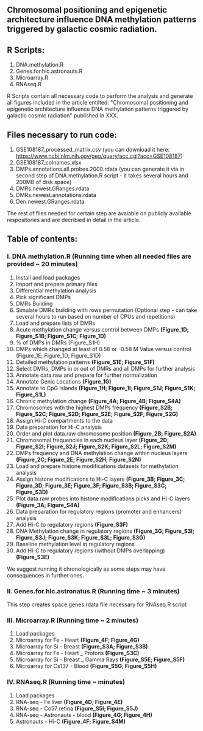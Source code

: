 ## Chromosomal positioning and epigenetic architecture influence DNA methylation patterns triggered by galactic cosmic radiation.

## R Scripts:
1. DNA.methylation.R
2. Genes.for.hic.astronauts.R
3. Microarray.R
4. RNAseq.R

R Scripts contain all necessary code to perform the analysis and generate all figures included in the article entilted: "Chromosomal positioning and epigenetic architecture influence DNA methylation patterns triggered by galactic cosmic radiation" published in XXX.

## Files necessary to run code:
1. GSE108187_processed_matrix.csv (you can download it here: https://www.ncbi.nlm.nih.gov/geo/query/acc.cgi?acc=GSE108187)
2. GSE108187_colnames.xlsx
3. DMPs.annotations.all.probes.2000.rdata (you can generate it via in second step of DNA.methylation.R script - it takes several hours and 200MB of disk space)
4. DMRs.newest.GRanges.rdata
5. DMRs.newest.annotations.rdata
6. Den.newest.GRanges.rdata

The rest of files needed for certain step are avaiable on publicly available respositories and are decribied in detail in the article. 

## Table of contents:

### I. DNA.methylation.R (Running time when all needed files are provided ~ 20 minutes)
1. Install and load packages
2. Import and prepare primary files
3. Differential methylation analysis
4. Pick significant DMPs
5. DMRs Building
6. Simulate DMRs building with rows permutation (Optional step - can take several hours to run based on number of CPUs and repetitions)
7. Load and prepare lists of DMRs
8. Acute methylation change versus control between DMPs **(Figure_1D; Figure_S1B; Figure_S1C; Figure_1D)**
9. % of DMPs in DMRs (Figure_S1H)
10. DMPs which changed at least of 0.58 or -0.58 M Value versus control (Figure_1E; Figure_1D; Figure_S1D)
11. Detailed methylation patterns **(Figure_S1E; Figure_S1F)**
12. Select DMRs, DMPs in or out of DMRs and all DMPs for further analysis
13. Annotate data.raw and prepare for further normalization
14. Annotate Genic Locations **(Figure_1G)**
15. Annotate to CpG Islands **(Figure_1H; Figure_1I; Figure_S1J; Figure_S1K; Figure_S1L)**
16. Chronic methylation change **(Figure_4A; Figure_4B; Figure_S4A)**
17. Chromosomes with the highest DMPs frequency **(Figure_S2B; Figure_S2C; Figure_S2D; Figure_S2E; Figure_S2F; Figure_S2G)**
18. Assign Hi-C compartments to the data
19. Data preparation for Hi-C analysis
20. Order and plot data.raw chromosome position **(Figure_2B; Figure_S2A)**
21. Chromosomal frequencies in each nucleus layer **(Figure_2D; Figure_S2I; Figure_S2J; Figure_S2K; Figure_S2L; Figure_S2M)**
22. DMPs frequency and DNA methylation change within nucleus layers **(Figure_2C; Figure_2E; Figure_S2H; Figure_S2N)**
23. Load and prepare histone modifications datasets for methylation analysis
24. Assign histone modifications to Hi-C layers **(Figure_3B; Figure_3C; Figure_3D; Figure_3E; Figure_3F; Figure_S3B; Figure_S3C; Figure_S3D)**
25. Plot data.raw probes into histone modifications picks and Hi-C layers **(Figure_3A; Figure_S4A)**
26. Data preparation for regulatory regions (promoter and enhancers) analysis
27. Add Hi-C to regulatory regions **(Figure_S3F)**
28. DNA Methylation change in regulatory regions **(Figure_3G; Figure_S3I; Figure_S3J; Figure_S3K; Figure_S3L; Figure_S3G)**
29. Baseline methylation level in regulatory regions
30. Add Hi-C to regulatory regions (without DMPs overlapping) **(Figure_S3E)**

We suggest running it chronologically as some steps may have consequences in further ones.

### II. Genes.for.hic.astronatus.R (Running time ~ 3 minutes)
This step creates space.genes.rdata file necessary for RNAseq.R script

### III. Microarray.R (Running time ~ 2 minutes)
1. Load packages
2. Microarray for Fe - Heart **(Figure_4F; Figure_4G)**
3. Microarray for Si - Breast **(Figure_S3A; Figure_S3B)**
4. Microarray for Fe - Heart _ Protons **(Figure_S3C)**
5. Microarray for Si - Breast _ Gamma Rays **(Figure_S5E; Figure_S5F)**
6. Microarray for Cs137 - Blood **(Figure_S5G; Figure_S5H)**

### IV. RNAseq.R (Running time ~ minutes)
1. Load packages
2. RNA-seq - Fe liver **(Figure_4D; Figure_4E)**
3. RNA-seq - Co57 retina **(Figure_S5I; Figure_S5J)**
4. RNA-seq - Astronauts - blood **(Figure_4G; Figure_4H)**
5. Astronauts - Hi-C **(Figure_4F; Figure_S4M)**
